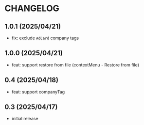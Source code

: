 # CHANGELOG

## 1.0.1 (2025/04/21)

- fix: exclude `AdCard` company tags

## 1.0.0 (2025/04/21)

- feat: support restore from file (contextMenu - Restore from file)

## 0.4 (2025/04/18)

- feat: support companyTag

## 0.3 (2025/04/17)

- initial release
